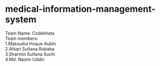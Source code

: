 # medical-information-management-system
Team Name: Codekhata <br>
Team members:<br>
1.Maksudul Hoque Aubhi<br>
2.Afsari Sultana Rubaba<br>
3.Sharmin Sultana Suchi<br>
4.Md. Nazim Uddin
